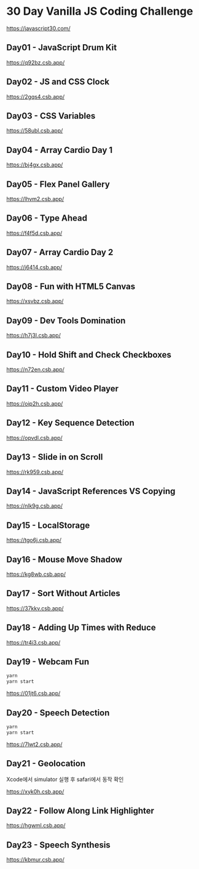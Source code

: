 # 30 Day Vanilla JS Coding Challenge

<https://javascript30.com/>

## Day01 - JavaScript Drum Kit

<https://q92bz.csb.app/>

## Day02 - JS and CSS Clock

<https://2gqs4.csb.app/>

## Day03 - CSS Variables

<https://58ubl.csb.app/>

## Day04 - Array Cardio Day 1

<https://bj4gx.csb.app/>

## Day05 - Flex Panel Gallery

<https://lhvm2.csb.app/>

## Day06 - Type Ahead

<https://f4f5d.csb.app/>

## Day07 - Array Cardio Day 2

<https://j6414.csb.app/>

## Day08 - Fun with HTML5 Canvas

<https://xsvbz.csb.app/>

## Day09 - Dev Tools Domination

<https://h7j3l.csb.app/>

## Day10 - Hold Shift and Check Checkboxes

<https://n72en.csb.app/>

## Day11 - Custom Video Player

<https://oip2h.csb.app/>

## Day12 - Key Sequence Detection

<https://opvdl.csb.app/>

## Day13 - Slide in on Scroll

<https://rk959.csb.app/>

## Day14 - JavaScript References VS Copying

<https://nlk9g.csb.app/>

## Day15 - LocalStorage

<https://tgo6j.csb.app/>

## Day16 - Mouse Move Shadow

<https://kg8wb.csb.app/>

## Day17 - Sort Without Articles

<https://37kkv.csb.app/>

## Day18 - Adding Up Times with Reduce

<https://tr4i3.csb.app/>

## Day19 - Webcam Fun

```javascript
yarn
yarn start
```

<https://01jt6.csb.app/>

## Day20 - Speech Detection

```javascript
yarn
yarn start
```

<https://7lwt2.csb.app/>

## Day21 - Geolocation

Xcode에서 simulator 실행 후 safari에서 동작 확인

<https://xyk0h.csb.app/>

## Day22 - Follow Along Link Highlighter

<https://hgwml.csb.app/>

## Day23 - Speech Synthesis

<https://kbmur.csb.app/>
